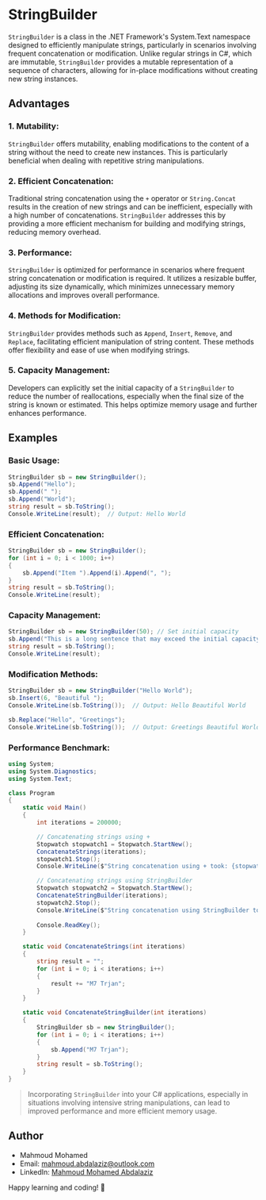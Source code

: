# StringBuilder

`StringBuilder` is a class in the .NET Framework's System.Text namespace designed to efficiently manipulate strings, particularly in scenarios involving frequent concatenation or modification. Unlike regular strings in C#, which are immutable, `StringBuilder` provides a mutable representation of a sequence of characters, allowing for in-place modifications without creating new string instances.

## Advantages

### 1. **Mutability:**
   `StringBuilder` offers mutability, enabling modifications to the content of a string without the need to create new instances. This is particularly beneficial when dealing with repetitive string manipulations.

### 2. **Efficient Concatenation:**
   Traditional string concatenation using the `+` operator or `String.Concat` results in the creation of new strings and can be inefficient, especially with a high number of concatenations. `StringBuilder` addresses this by providing a more efficient mechanism for building and modifying strings, reducing memory overhead.

### 3. **Performance:**
   `StringBuilder` is optimized for performance in scenarios where frequent string concatenation or modification is required. It utilizes a resizable buffer, adjusting its size dynamically, which minimizes unnecessary memory allocations and improves overall performance.

### 4. **Methods for Modification:**
   `StringBuilder` provides methods such as `Append`, `Insert`, `Remove`, and `Replace`, facilitating efficient manipulation of string content. These methods offer flexibility and ease of use when modifying strings.

### 5. **Capacity Management:**
   Developers can explicitly set the initial capacity of a `StringBuilder` to reduce the number of reallocations, especially when the final size of the string is known or estimated. This helps optimize memory usage and further enhances performance.

## Examples

### Basic Usage:
```csharp
StringBuilder sb = new StringBuilder();
sb.Append("Hello");
sb.Append(" ");
sb.Append("World");
string result = sb.ToString();
Console.WriteLine(result);  // Output: Hello World
```

### Efficient Concatenation:
```csharp
StringBuilder sb = new StringBuilder();
for (int i = 0; i < 1000; i++)
{
    sb.Append("Item ").Append(i).Append(", ");
}
string result = sb.ToString();
Console.WriteLine(result);
```

### Capacity Management:
```csharp
StringBuilder sb = new StringBuilder(50); // Set initial capacity
sb.Append("This is a long sentence that may exceed the initial capacity.");
string result = sb.ToString();
Console.WriteLine(result);
```

### Modification Methods:
```csharp
StringBuilder sb = new StringBuilder("Hello World");
sb.Insert(6, "Beautiful ");
Console.WriteLine(sb.ToString());  // Output: Hello Beautiful World

sb.Replace("Hello", "Greetings");
Console.WriteLine(sb.ToString());  // Output: Greetings Beautiful World
```

### Performance Benchmark:
```csharp
using System;
using System.Diagnostics;
using System.Text;

class Program
{
    static void Main()
    {
        int iterations = 200000;

        // Concatenating strings using +
        Stopwatch stopwatch1 = Stopwatch.StartNew();
        ConcatenateStrings(iterations);
        stopwatch1.Stop();
        Console.WriteLine($"String concatenation using + took: {stopwatch1.ElapsedMilliseconds} ms");

        // Concatenating strings using StringBuilder
        Stopwatch stopwatch2 = Stopwatch.StartNew();
        ConcatenateStringBuilder(iterations);
        stopwatch2.Stop();
        Console.WriteLine($"String concatenation using StringBuilder took: {stopwatch2.ElapsedMilliseconds} ms");
    
        Console.ReadKey();
    }

    static void ConcatenateStrings(int iterations)
    {
        string result = "";
        for (int i = 0; i < iterations; i++)
        {
            result += "M7 Trjan";
        }
    }

    static void ConcatenateStringBuilder(int iterations)
    {
        StringBuilder sb = new StringBuilder();
        for (int i = 0; i < iterations; i++)
        {
            sb.Append("M7 Trjan");
        }
        string result = sb.ToString();
    }
}
```

> Incorporating `StringBuilder` into your C# applications, especially in situations involving intensive string manipulations, can lead to improved performance and more efficient memory usage.

## Author

- Mahmoud Mohamed
- Email: mahmoud.abdalaziz@outlook.com
- LinkedIn: [Mahmoud Mohamed Abdalaziz](https://www.linkedin.com/in/mahmoud-mohamed-abd/)

Happy learning and coding! 🚀